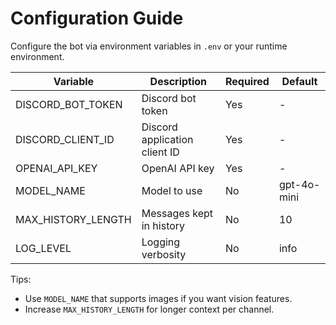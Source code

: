 # Configuration Guide

Configure the bot via environment variables in `.env` or your runtime environment.

| Variable | Description | Required | Default |
| --- | --- | --- | --- |
| DISCORD_BOT_TOKEN | Discord bot token | Yes | - |
| DISCORD_CLIENT_ID | Discord application client ID | Yes | - |
| OPENAI_API_KEY | OpenAI API key | Yes | - |
| MODEL_NAME | Model to use | No | gpt-4o-mini |
| MAX_HISTORY_LENGTH | Messages kept in history | No | 10 |
| LOG_LEVEL | Logging verbosity | No | info |

Tips:
- Use `MODEL_NAME` that supports images if you want vision features.
- Increase `MAX_HISTORY_LENGTH` for longer context per channel.
